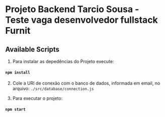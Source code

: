 # Projeto Backend Tarcio Sousa -  Teste vaga desenvolvedor fullstack Furnit

## Available Scripts

1. Para instalar as depedências do Projeto execute:
#### `npm install`

2. Cole a URI de conexão com o banco de dados, informada em email, no arquivo:
`./src/database/connection.js`

3. Para executar o projeto:
#### `npm start`
